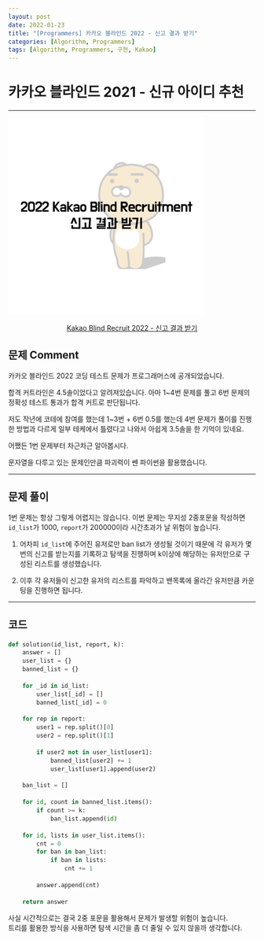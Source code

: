 ```yaml
---
layout: post
date: 2022-01-23
title: "[Programmers] 카카오 블라인드 2022 - 신고 결과 받기"
categories: [Algorithm, Programmers]
tags: [Algorithm, Programmers, 구현, Kakao]
---
```


# 카카오 블라인드 2021 - 신규 아이디 추천

---

![](/image/programmers/kakao2022/001.png)

<center>
<a href="https://programmers.co.kr/learn/courses/30/lessons/92334">Kakao Blind Recruit 2022 - 신고 결과 받기</a>
</center>

## 문제 Comment

카카오 블라인드 2022 코딩 테스트 문제가 프로그래머스에 공개되었습니다.  

합격 커트라인은 4.5솔이었다고 알려져있습니다. 아마 1~4번 문제를 풀고 6번 문제의 정확성 테스트 통과가 합격 커트로 판단됩니다.  

저도 작년에 코테에 참여를 했는데 1~3번 + 6번 0.5를 했는데 4번 문제가 풀이를 진행한 방법과 다르게 일부 테케에서 틀렸다고 나와서 아쉽게 3.5솔을 한 기억이 있네요.

어쨌든 1번 문제부터 차근차근 알아봅시다.  

문자열을 다루고 있는 문제인만큼 파괴력이 쎈 파이썬을 활용했습니다.

---

## 문제 풀이

1번 문제는 항상 그렇게 어렵지는 않습니다. 이번 문제는 무지성 2중포문을 작성하면 `id_list`가 1000, `report`가 200000이라 시간초과가 날 위험이 높습니다.

1. 어차피 `id_list`에 주어진 유저로만 ban list가 생성될 것이기 때문에 각 유저가 몇번의 신고를 받는지를 기록하고 탐색을 진행하며 k이상에 해당하는 유저만으로 구성된 리스트를 생성했습니다.

2. 이후 각 유저들이 신고한 유저의 리스트를 파악하고 밴목록에 올라간 유저만큼 카운팅을 진행하면 됩니다.

---

## 코드

```python
def solution(id_list, report, k):
    answer = []
    user_list = {}
    banned_list = {}
    
    for _id in id_list:
        user_list[_id] = []
        banned_list[_id] = 0
        
    for rep in report:
        user1 = rep.split()[0]
        user2 = rep.split()[1]
        
        if user2 not in user_list[user1]:
            banned_list[user2] += 1
            user_list[user1].append(user2)
            
    ban_list = []
    
    for id, count in banned_list.items():
        if count >= k:
            ban_list.append(id)
        
    for id, lists in user_list.items():
        cnt = 0
        for ban in ban_list:
            if ban in lists:
                cnt += 1 
        
        answer.append(cnt)
    
    return answer
```

사실 시간적으로는 결국 2중 포문을 활용해서 문제가 발생할 위험이 높습니다.  
트리를 활용한 방식을 사용하면 탐색 시간을 좀 더 줄일 수 있지 않을까 생각합니다.
